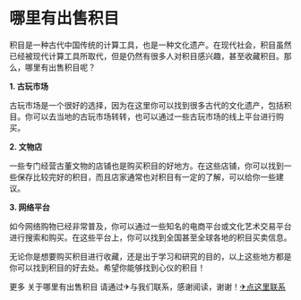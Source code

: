 # 哪里有出售积目

积目是一种古代中国传统的计算工具，也是一种文化遗产。在现代社会，积目虽然已经被现代计算工具所取代，但是仍然有很多人对积目感兴趣，甚至收藏积目。那么，哪里有出售积目呢？

**1. 古玩市场**

古玩市场是一个很好的选择，因为在这里你可以找到很多古代的文化遗产，包括积目。你可以去当地的古玩市场转转，也可以通过一些古玩市场的线上平台进行购买。

**2. 文物店**

一些专门经营古董文物的店铺也是购买积目的好地方。在这些店铺，你可以找到一些保存比较完好的积目，而且店家通常也对积目有一定的了解，可以给你一些建议。

**3. 网络平台**

如今网络购物已经非常普及，你可以通过一些知名的电商平台或文化艺术交易平台进行搜索和购买。在这些平台上，你可以找到全国甚至全球各地的积目买卖信息。

无论你是想要购买积目进行收藏，还是出于学习和研究的目的，以上这些地方都是你可以找到积目的好去处。希望你能够找到心仪的积目！

更多 关于哪里有出售积目 请通过✈与我们联系，感谢阅读，谢谢！[✈点这里联系](https://d.k02.cc)